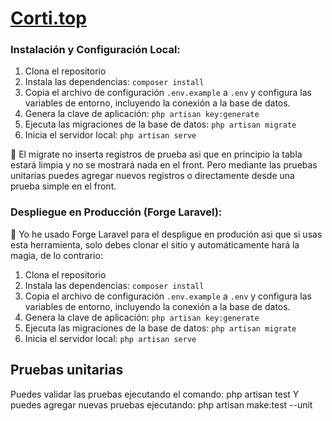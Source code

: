 <p align="center"><a href="https://corti.top" target="_blank"><h1>Corti.top</h1></a></p>

### Instalación y Configuración Local:

1. Clona el repositorio 
2. Instala las dependencias: `composer install`
3. Copia el archivo de configuración `.env.example` a `.env` y configura las variables de entorno, incluyendo la conexión a la base de datos.
4. Genera la clave de aplicación: `php artisan key:generate`
5. Ejecuta las migraciones de la base de datos: `php artisan migrate`
6. Inicia el servidor local: `php artisan serve`

🚨 El migrate no inserta registros de prueba asi que en principio la tabla estará limpia y no se mostrará nada en el front. Pero mediante las pruebas unitarias puedes agregar nuevos registros o directamente desde una prueba simple en el front. 

### Despliegue en Producción (Forge Laravel):

🚨 Yo he usado Forge Laravel para el despligue en produción asi que si usas esta herramienta, solo debes clonar el sitio y automáticamente hará la magia, de lo contrario:

1. Clona el repositorio 
2. Instala las dependencias: `composer install`
3. Copia el archivo de configuración `.env.example` a `.env` y configura las variables de entorno, incluyendo la conexión a la base de datos.
4. Genera la clave de aplicación: `php artisan key:generate`
5. Ejecuta las migraciones de la base de datos: `php artisan migrate`
6. Inicia el servidor local: `php artisan serve`

## Pruebas unitarias

Puedes validar las pruebas ejecutando el comando: php artisan test
Y puedes agregar nuevas pruebas ejecutando: php artisan make:test <NombreDeTuPrueba> --unit
